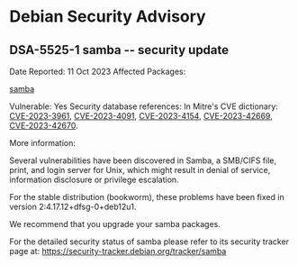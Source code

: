 
Debian Security Advisory
========================


DSA-5525-1 samba -- security update
-----------------------------------



Date Reported:
11 Oct 2023
Affected Packages:

[samba](https://packages.debian.org/src:samba)

Vulnerable:
Yes
Security database references:
In Mitre's CVE dictionary: [CVE-2023-3961](https://security-tracker.debian.org/tracker/CVE-2023-3961), [CVE-2023-4091](https://security-tracker.debian.org/tracker/CVE-2023-4091), [CVE-2023-4154](https://security-tracker.debian.org/tracker/CVE-2023-4154), [CVE-2023-42669](https://security-tracker.debian.org/tracker/CVE-2023-42669), [CVE-2023-42670](https://security-tracker.debian.org/tracker/CVE-2023-42670).  

More information:

Several vulnerabilities have been discovered in Samba, a SMB/CIFS file,
print, and login server for Unix, which might result in denial of
service, information disclosure or privilege escalation.


For the stable distribution (bookworm), these problems have been fixed in
version 2:4.17.12+dfsg-0+deb12u1.


We recommend that you upgrade your samba packages.


For the detailed security status of samba please refer to
its security tracker page at:
<https://security-tracker.debian.org/tracker/samba>





